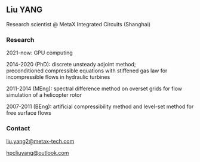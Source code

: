 ## Liu YANG 


Research scientist @ MetaX Integrated Circuits (Shanghai)

### Research
2021-now: GPU computing  

2014-2020 (PhD): discrete unsteady adjoint method;   
           preconditioned compressible equations with stiffened gas law for incompressible flows in hydraulic turbines 


2011-2014 (MEng): spectral difference method on overset grids for flow simulation of a helicopter rotor  


2007-2011 (BEng): artificial compressibility method and level-set method for free surface flows  

### Contact
liu.yang2@metax-tech.com  


hpcliuyang@outlook.com


